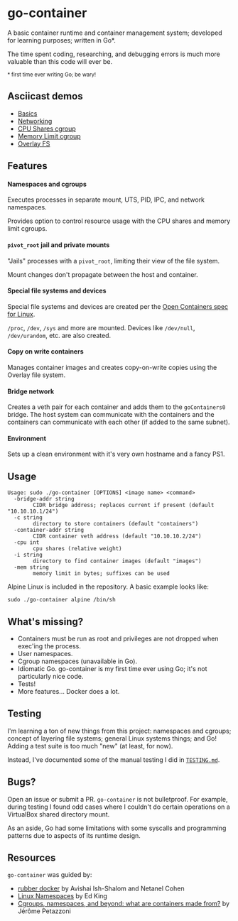 # go-container

A basic container runtime and container management system; developed for learning purposes; written in Go*.

The time spent coding, researching, and debugging errors is much more valuable than this code will ever be.

<small>\* first time ever writing Go; be wary!</small>

## Asciicast demos

* [Basics](https://asciinema.org/a/drxibVCMaW78ZaOwM4rxPc029)
* [Networking](https://asciinema.org/a/KtseNx1zxPQfa8cAs1r4vDhdp)
* [CPU Shares cgroup](https://asciinema.org/a/92bTMJT75CYCNkOSwvDnpvjVg)
* [Memory Limit cgroup](https://asciinema.org/a/xC9wQYNNSKmgL7m3bFQlOQgjj)
* [Overlay FS](https://asciinema.org/a/yZdwOnGJlD8MWo9TtfUCrtULT)

## Features

#### Namespaces and cgroups
Executes processes in separate mount, UTS, PID, IPC, and network namespaces.

Provides option to control resource usage with the CPU shares and memory limit cgroups.

#### `pivot_root` jail and private mounts
"Jails" processes with a `pivot_root`, limiting their view of the file system.

Mount changes don't propagate between the host and container.

#### Special file systems and devices
Special file systems and devices are created per the [Open Containers spec for Linux](https://github.com/opencontainers/runtime-spec/blob/master/config-linux.md).

`/proc`, `/dev`, `/sys` and more are mounted.
Devices like `/dev/null`, `/dev/urandom`, etc. are also created.

#### Copy on write containers
Manages container images and creates copy-on-write copies using the Overlay file system.

#### Bridge network
Creates a veth pair for each container and adds them to the `goContainers0` bridge.
The host system can communicate with the containers and the containers can communicate with each other (if added to the same subnet).

#### Environment
Sets up a clean environment with it's very own hostname and a fancy PS1.

## Usage
```
Usage: sudo ./go-container [OPTIONS] <image name> <command>
  -bridge-addr string
    	CIDR bridge address; replaces current if present (default "10.10.10.1/24")
  -c string
    	directory to store containers (default "containers")
  -container-addr string
    	CIDR container veth address (default "10.10.10.2/24")
  -cpu int
    	cpu shares (relative weight)
  -i string
    	directory to find container images (default "images")
  -mem string
    	memory limit in bytes; suffixes can be used
```

Alpine Linux is included in the repository. A basic example looks like:
```
sudo ./go-container alpine /bin/sh
```

## What's missing?
* Containers must be run as root and privileges are not dropped when exec'ing the process.
* User namespaces.
* Cgroup namespaces (unavailable in Go).
* Idiomatic Go. go-container is my first time ever using Go; it's not particularly nice code.
* Tests!
* More features... Docker does a lot.

## Testing
I'm learning a ton of new things from this project: namespaces and cgroups; concept of layering file systems; general Linux systems things; and Go! Adding a test suite is too much "new" (at least, for now).

Instead, I've documented some of the manual testing I did in [`TESTING.md`](TESTING.md).

## Bugs?
Open an issue or submit a PR. `go-container` is not bulletproof. For example, during testing I found odd cases where I couldn't do certain operations on a VirtualBox shared directory mount.

As an aside, Go had some limitations with some syscalls and programming patterns due to aspects of its runtime design.

## Resources
`go-container` was guided by:
* [rubber docker](https://github.com/Fewbytes/rubber-docker) by Avishai Ish-Shalom and Netanel Cohen
* [Linux Namespaces](https://medium.com/@teddyking/linux-namespaces-850489d3ccf) by Ed King
* [Cgroups, namespaces, and beyond: what are containers made from?](https://www.youtube.com/watch?v=sK5i-N34im8) by Jérôme Petazzoni
